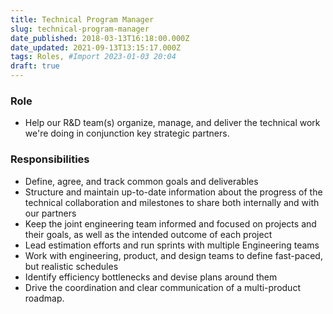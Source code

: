 ```yaml
---
title: Technical Program Manager
slug: technical-program-manager
date_published: 2018-03-13T16:18:00.000Z
date_updated: 2021-09-13T13:15:17.000Z
tags: Roles, #Import 2023-01-03 20:04
draft: true
---
```


### Role

- Help our R&D team(s) organize, manage, and deliver the technical work we're doing in conjunction key strategic partners.

### Responsibilities

- Define, agree, and track common goals and deliverables
- Structure and maintain up-to-date information about the progress of the technical collaboration and milestones to share both internally and with our partners
- Keep the joint engineering team informed and focused on projects and their goals, as well as the intended outcome of each project
- Lead estimation efforts and run sprints with multiple Engineering teams
- Work with engineering, product, and design teams to define fast-paced, but realistic schedules
- Identify efficiency bottlenecks and devise plans around them
- Drive the coordination and clear communication of a multi-product roadmap.
